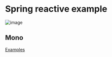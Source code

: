  # Spring reactive example

 ![image](https://github.com/user-attachments/assets/9c055682-af62-49af-bddb-44e39f6636e5)


 ## Mono

 [Examples](https://github.com/brijeshsrivdev/ConceptPractice/tree/bd631e5a8cb58d54d1b8eb994c4cebfc8a9621fd/src/main/java/org/example/reactive/mono)

 
 
 

